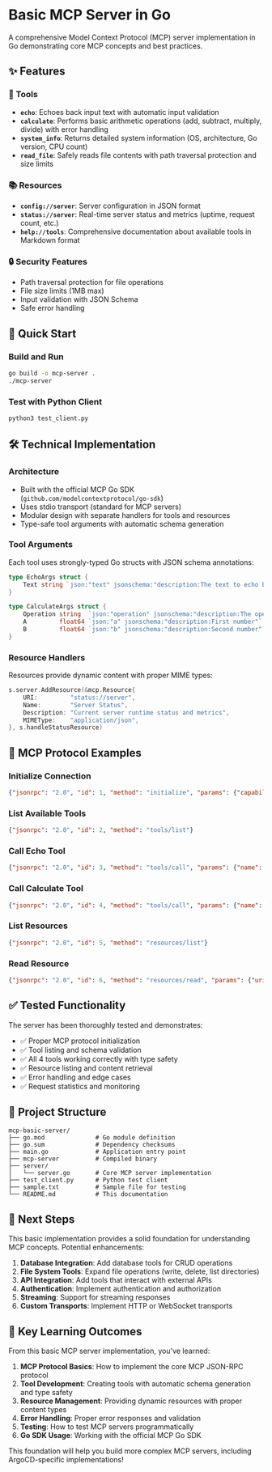 # Basic MCP Server in Go

A comprehensive Model Context Protocol (MCP) server implementation in Go demonstrating core MCP concepts and best practices.

## ✨ Features

### 🔧 Tools
- **`echo`**: Echoes back input text with automatic input validation
- **`calculate`**: Performs basic arithmetic operations (add, subtract, multiply, divide) with error handling
- **`system_info`**: Returns detailed system information (OS, architecture, Go version, CPU count)
- **`read_file`**: Safely reads file contents with path traversal protection and size limits

### 📚 Resources
- **`config://server`**: Server configuration in JSON format
- **`status://server`**: Real-time server status and metrics (uptime, request count, etc.)
- **`help://tools`**: Comprehensive documentation about available tools in Markdown format

### 🔒 Security Features
- Path traversal protection for file operations
- File size limits (1MB max)
- Input validation with JSON Schema
- Safe error handling

## 🚀 Quick Start

### Build and Run
```bash
go build -o mcp-server .
./mcp-server
```

### Test with Python Client
```bash
python3 test_client.py
```

## 🛠 Technical Implementation

### Architecture
- Built with the official MCP Go SDK (`github.com/modelcontextprotocol/go-sdk`)
- Uses stdio transport (standard for MCP servers)
- Modular design with separate handlers for tools and resources
- Type-safe tool arguments with automatic schema generation

### Tool Arguments
Each tool uses strongly-typed Go structs with JSON schema annotations:

```go
type EchoArgs struct {
    Text string `json:"text" jsonschema:"description:The text to echo back"`
}

type CalculateArgs struct {
    Operation string  `json:"operation" jsonschema:"description:The operation to perform,enum:add,enum:subtract,enum:multiply,enum:divide"`
    A         float64 `json:"a" jsonschema:"description:First number"`
    B         float64 `json:"b" jsonschema:"description:Second number"`
}
```

### Resource Handlers
Resources provide dynamic content with proper MIME types:

```go
s.server.AddResource(&mcp.Resource{
    URI:         "status://server",
    Name:        "Server Status",
    Description: "Current server runtime status and metrics",
    MIMEType:    "application/json",
}, s.handleStatusResource)
```

## 📖 MCP Protocol Examples

### Initialize Connection
```json
{"jsonrpc": "2.0", "id": 1, "method": "initialize", "params": {"capabilities": {}}}
```

### List Available Tools
```json
{"jsonrpc": "2.0", "id": 2, "method": "tools/list"}
```

### Call Echo Tool
```json
{"jsonrpc": "2.0", "id": 3, "method": "tools/call", "params": {"name": "echo", "arguments": {"text": "Hello, MCP!"}}}
```

### Call Calculate Tool
```json
{"jsonrpc": "2.0", "id": 4, "method": "tools/call", "params": {"name": "calculate", "arguments": {"operation": "add", "a": 15, "b": 27}}}
```

### List Resources
```json
{"jsonrpc": "2.0", "id": 5, "method": "resources/list"}
```

### Read Resource
```json
{"jsonrpc": "2.0", "id": 6, "method": "resources/read", "params": {"uri": "config://server"}}
```

## ✅ Tested Functionality

The server has been thoroughly tested and demonstrates:

- ✅ Proper MCP protocol initialization
- ✅ Tool listing and schema validation
- ✅ All 4 tools working correctly with type safety
- ✅ Resource listing and content retrieval
- ✅ Error handling and edge cases
- ✅ Request statistics and monitoring

## 📁 Project Structure

```
mcp-basic-server/
├── go.mod              # Go module definition
├── go.sum              # Dependency checksums
├── main.go             # Application entry point
├── mcp-server          # Compiled binary
├── server/
│   └── server.go       # Core MCP server implementation
├── test_client.py      # Python test client
├── sample.txt          # Sample file for testing
└── README.md           # This documentation
```

## 🔄 Next Steps

This basic implementation provides a solid foundation for understanding MCP concepts. Potential enhancements:

1. **Database Integration**: Add database tools for CRUD operations
2. **File System Tools**: Expand file operations (write, delete, list directories)
3. **API Integration**: Add tools that interact with external APIs
4. **Authentication**: Implement authentication and authorization
5. **Streaming**: Support for streaming responses
6. **Custom Transports**: Implement HTTP or WebSocket transports

## 🎯 Key Learning Outcomes

From this basic MCP server implementation, you've learned:

1. **MCP Protocol Basics**: How to implement the core MCP JSON-RPC protocol
2. **Tool Development**: Creating tools with automatic schema generation and type safety
3. **Resource Management**: Providing dynamic resources with proper content types
4. **Error Handling**: Proper error responses and validation
5. **Testing**: How to test MCP servers programmatically
6. **Go SDK Usage**: Working with the official MCP Go SDK

This foundation will help you build more complex MCP servers, including ArgoCD-specific implementations!